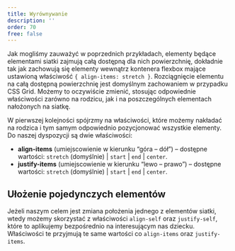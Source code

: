 ```yaml
---
title: Wyrównywanie
description: ''
order: 70
free: false
---
```


<script>
	import Codepen from "$lib/components/ui/Codepen.svelte";
</script>

Jak mogliśmy zauważyć w poprzednich przykładach, elementy będące elementami siatki zajmują całą dostępną dla nich powierzchnię, dokładnie tak jak zachowują się elementy wewnątrz kontenera flexbox mające ustawioną właściwość `{ align-items: stretch }`. Rozciągnięcie elementu na całą dostępną powierzchnię jest domyślnym zachowaniem w przypadku CSS Grid. Możemy to oczywiście zmienić, stosując odpowiednie właściwości zarówno na rodzicu, jak i na poszczególnych elementach nałożonych na siatkę.

W pierwszej kolejności spójrzmy na właściwości, które możemy nakładać na rodzica i tym samym odpowiednio pozycjonować wszystkie elementy. Do naszej dyspozycji są dwie właściwości:

- **align-items** (umiejscowienie w kierunku “góra – dół”) – dostępne wartości: `stretch` (domyślnie) | `start` | `end` | `center`.
- **justify-items** (umiejscowienie w kierunku “lewo – prawo”) – dostępne wartości: `stretch` (domyślnie) | `start` | `end` | `center`.

<Codepen id="XWoObgb" />

## Ułożenie pojedynczych elementów

Jeżeli naszym celem jest zmiana położenia jednego z elementów siatki, wtedy możemy skorzystać z właściwości `align-self` oraz `justify-self`, które to aplikujemy bezpośrednio na interesującym nas dziecku. Właściwości te przyjmują te same wartości co `align-items` oraz `justify-items`.

<Codepen id="NWeoqgE" />
